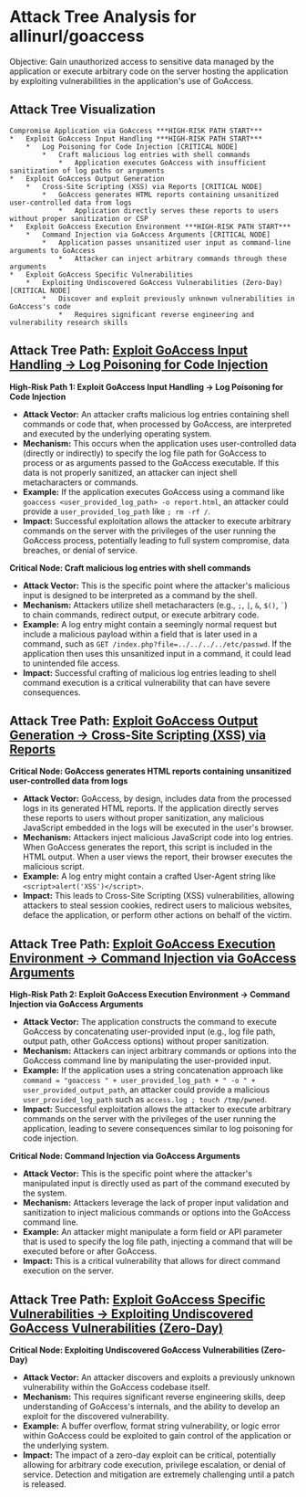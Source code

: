 # Attack Tree Analysis for allinurl/goaccess

Objective: Gain unauthorized access to sensitive data managed by the application or execute arbitrary code on the server hosting the application by exploiting vulnerabilities in the application's use of GoAccess.

## Attack Tree Visualization

```
Compromise Application via GoAccess ***HIGH-RISK PATH START***
*   Exploit GoAccess Input Handling ***HIGH-RISK PATH START***
    *   Log Poisoning for Code Injection [CRITICAL NODE]
        *   Craft malicious log entries with shell commands
            *   Application executes GoAccess with insufficient sanitization of log paths or arguments
*   Exploit GoAccess Output Generation
    *   Cross-Site Scripting (XSS) via Reports [CRITICAL NODE]
        *   GoAccess generates HTML reports containing unsanitized user-controlled data from logs
            *   Application directly serves these reports to users without proper sanitization or CSP
*   Exploit GoAccess Execution Environment ***HIGH-RISK PATH START***
    *   Command Injection via GoAccess Arguments [CRITICAL NODE]
        *   Application passes unsanitized user input as command-line arguments to GoAccess
            *   Attacker can inject arbitrary commands through these arguments
*   Exploit GoAccess Specific Vulnerabilities
    *   Exploiting Undiscovered GoAccess Vulnerabilities (Zero-Day) [CRITICAL NODE]
        *   Discover and exploit previously unknown vulnerabilities in GoAccess's code
            *   Requires significant reverse engineering and vulnerability research skills
```


## Attack Tree Path: [Exploit GoAccess Input Handling -> Log Poisoning for Code Injection](./attack_tree_paths/exploit_goaccess_input_handling_-_log_poisoning_for_code_injection.md)

**High-Risk Path 1: Exploit GoAccess Input Handling -> Log Poisoning for Code Injection**

*   **Attack Vector:** An attacker crafts malicious log entries containing shell commands or code that, when processed by GoAccess, are interpreted and executed by the underlying operating system.
*   **Mechanism:** This occurs when the application uses user-controlled data (directly or indirectly) to specify the log file path for GoAccess to process or as arguments passed to the GoAccess executable. If this data is not properly sanitized, an attacker can inject shell metacharacters or commands.
*   **Example:**  If the application executes GoAccess using a command like `goaccess <user_provided_log_path> -o report.html`, an attacker could provide a `user_provided_log_path` like `; rm -rf /`.
*   **Impact:** Successful exploitation allows the attacker to execute arbitrary commands on the server with the privileges of the user running the GoAccess process, potentially leading to full system compromise, data breaches, or denial of service.

**Critical Node: Craft malicious log entries with shell commands**

*   **Attack Vector:** This is the specific point where the attacker's malicious input is designed to be interpreted as a command by the shell.
*   **Mechanism:**  Attackers utilize shell metacharacters (e.g., `;`, `|`, `&`, `$()`, `` ` ``) to chain commands, redirect output, or execute arbitrary code.
*   **Example:** A log entry might contain a seemingly normal request but include a malicious payload within a field that is later used in a command, such as `GET /index.php?file=../../../../etc/passwd`. If the application then uses this unsanitized input in a command, it could lead to unintended file access.
*   **Impact:** Successful crafting of malicious log entries leading to shell command execution is a critical vulnerability that can have severe consequences.

## Attack Tree Path: [Exploit GoAccess Output Generation -> Cross-Site Scripting (XSS) via Reports](./attack_tree_paths/exploit_goaccess_output_generation_-_cross-site_scripting__xss__via_reports.md)

**Critical Node: GoAccess generates HTML reports containing unsanitized user-controlled data from logs**

*   **Attack Vector:** GoAccess, by design, includes data from the processed logs in its generated HTML reports. If the application directly serves these reports to users without proper sanitization, any malicious JavaScript embedded in the logs will be executed in the user's browser.
*   **Mechanism:** Attackers inject malicious JavaScript code into log entries. When GoAccess generates the report, this script is included in the HTML output. When a user views the report, their browser executes the malicious script.
*   **Example:** A log entry might contain a crafted User-Agent string like `<script>alert('XSS')</script>`.
*   **Impact:** This leads to Cross-Site Scripting (XSS) vulnerabilities, allowing attackers to steal session cookies, redirect users to malicious websites, deface the application, or perform other actions on behalf of the victim.

## Attack Tree Path: [Exploit GoAccess Execution Environment -> Command Injection via GoAccess Arguments](./attack_tree_paths/exploit_goaccess_execution_environment_-_command_injection_via_goaccess_arguments.md)

**High-Risk Path 2: Exploit GoAccess Execution Environment -> Command Injection via GoAccess Arguments**

*   **Attack Vector:** The application constructs the command to execute GoAccess by concatenating user-provided input (e.g., log file path, output path, other GoAccess options) without proper sanitization.
*   **Mechanism:** Attackers can inject arbitrary commands or options into the GoAccess command line by manipulating the user-provided input.
*   **Example:** If the application uses a string concatenation approach like `command = "goaccess " + user_provided_log_path + " -o " + user_provided_output_path`, an attacker could provide a malicious `user_provided_log_path` such as `access.log ; touch /tmp/pwned`.
*   **Impact:** Successful exploitation allows the attacker to execute arbitrary commands on the server with the privileges of the user running the application, leading to severe consequences similar to log poisoning for code injection.

**Critical Node: Command Injection via GoAccess Arguments**

*   **Attack Vector:** This is the specific point where the attacker's manipulated input is directly used as part of the command executed by the system.
*   **Mechanism:**  Attackers leverage the lack of proper input validation and sanitization to inject malicious commands or options into the GoAccess command line.
*   **Example:**  An attacker might manipulate a form field or API parameter that is used to specify the log file path, injecting a command that will be executed before or after GoAccess.
*   **Impact:**  This is a critical vulnerability that allows for direct command execution on the server.

## Attack Tree Path: [Exploit GoAccess Specific Vulnerabilities -> Exploiting Undiscovered GoAccess Vulnerabilities (Zero-Day)](./attack_tree_paths/exploit_goaccess_specific_vulnerabilities_-_exploiting_undiscovered_goaccess_vulnerabilities__zero-d_6636734a.md)

**Critical Node: Exploiting Undiscovered GoAccess Vulnerabilities (Zero-Day)**

*   **Attack Vector:** An attacker discovers and exploits a previously unknown vulnerability within the GoAccess codebase itself.
*   **Mechanism:** This requires significant reverse engineering skills, deep understanding of GoAccess's internals, and the ability to develop an exploit for the discovered vulnerability.
*   **Example:**  A buffer overflow, format string vulnerability, or logic error within GoAccess could be exploited to gain control of the application or the underlying system.
*   **Impact:** The impact of a zero-day exploit can be critical, potentially allowing for arbitrary code execution, privilege escalation, or denial of service. Detection and mitigation are extremely challenging until a patch is released.

